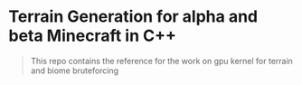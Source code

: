 # Terrain Generation for alpha and beta Minecraft in C++

> This repo contains the reference for the work on gpu kernel for terrain and biome bruteforcing